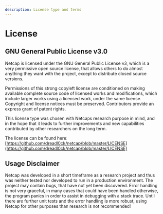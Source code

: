 ```yaml
---
description: License type and terms
---
```


# License

## GNU General Public License v3.0

Netcap is licensed under the GNU General Public License v3, which is a very permissive open source license, that allows others to do almost anything they want with the project, except to distribute closed source versions. 

Permissions of this strong copyleft license are conditioned on making available complete source code of licensed works and modifications, which include larger works using a licensed work, under the same license. Copyright and license notices must be preserved. Contributors provide an express grant of patent rights.

This license type was chosen with Netcaps research purpose in mind, and in the hope that it leads to further improvements and new capabilities contributed by other researchers on the long term.

The license can be found here: [https://github.com/dreadl0ck/netcap/blob/master/LICENSE](https://github.com/dreadl0ck/netcap/blob/master/LICENSE)

## Usage Disclaimer

Netcap was developed in a short timeframe as a research project and thus was neither tested nor developed to run in a production environment. The project may contain bugs, that have not yet been discovered. Error handling is not very graceful, in many cases that could have been handled otherwise, the program panics in order to assist in debugging with a stack trace. Until there are further unit tests and the error handling is more robust, using Netcap for other purposes than research is not recommended!

